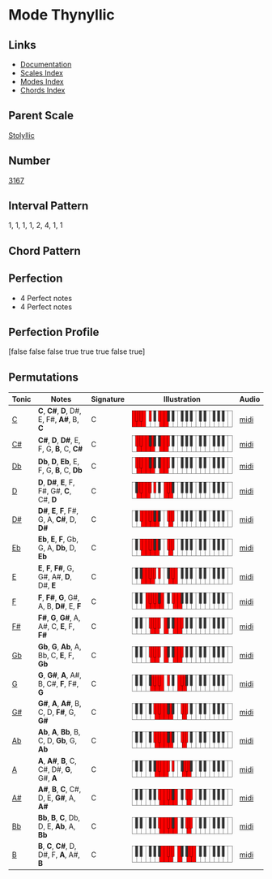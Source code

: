 # Mode Thynyllic

## Links

- [Documentation](index.md)
- [Scales Index](Scales.md)
- [Modes Index](Modes.md)
- [Chords Index](Chords.md)

## Parent Scale

[Stolyllic](ScaleStolyllic.md)

## Number

[3167](https://ianring.com/musictheory/scales/3167)

## Interval Pattern

1, 1, 1, 1, 2, 4, 1, 1

## Chord Pattern



## Perfection

- 4 Perfect notes
- 4 Perfect notes

## Perfection Profile

[false false false true true true false true]

## Permutations

| Tonic | Notes | Signature | Illustration | Audio |
|-------|-------|-----------|--------------|-------|
| [C](ModeCNaturalThynyllic.md) | **C**, **C#**, **D**, D#, E, F#, **A#**, B, **C** | C | ![CNaturalThynyllic](ModeCNaturalThynyllic.png) | [midi](https://github.com/edipermadi/music/blob/main/docs/ModeCNaturalThynyllic.mid?raw=true) |
| [C#](ModeCSharpThynyllic.md) | **C#**, **D**, **D#**, E, F, G, **B**, C, **C#** | C | ![CSharpThynyllic](ModeCSharpThynyllic.png) | [midi](https://github.com/edipermadi/music/blob/main/docs/ModeCSharpThynyllic.mid?raw=true) |
| [Db](ModeDFlatThynyllic.md) | **Db**, **D**, **Eb**, E, F, G, **B**, C, **Db** | C | ![DFlatThynyllic](ModeDFlatThynyllic.png) | [midi](https://github.com/edipermadi/music/blob/main/docs/ModeDFlatThynyllic.mid?raw=true) |
| [D](ModeDNaturalThynyllic.md) | **D**, **D#**, **E**, F, F#, G#, **C**, C#, **D** | C | ![DNaturalThynyllic](ModeDNaturalThynyllic.png) | [midi](https://github.com/edipermadi/music/blob/main/docs/ModeDNaturalThynyllic.mid?raw=true) |
| [D#](ModeDSharpThynyllic.md) | **D#**, **E**, **F**, F#, G, A, **C#**, D, **D#** | C | ![DSharpThynyllic](ModeDSharpThynyllic.png) | [midi](https://github.com/edipermadi/music/blob/main/docs/ModeDSharpThynyllic.mid?raw=true) |
| [Eb](ModeEFlatThynyllic.md) | **Eb**, **E**, **F**, Gb, G, A, **Db**, D, **Eb** | C | ![EFlatThynyllic](ModeEFlatThynyllic.png) | [midi](https://github.com/edipermadi/music/blob/main/docs/ModeEFlatThynyllic.mid?raw=true) |
| [E](ModeENaturalThynyllic.md) | **E**, **F**, **F#**, G, G#, A#, **D**, D#, **E** | C | ![ENaturalThynyllic](ModeENaturalThynyllic.png) | [midi](https://github.com/edipermadi/music/blob/main/docs/ModeENaturalThynyllic.mid?raw=true) |
| [F](ModeFNaturalThynyllic.md) | **F**, **F#**, **G**, G#, A, B, **D#**, E, **F** | C | ![FNaturalThynyllic](ModeFNaturalThynyllic.png) | [midi](https://github.com/edipermadi/music/blob/main/docs/ModeFNaturalThynyllic.mid?raw=true) |
| [F#](ModeFSharpThynyllic.md) | **F#**, **G**, **G#**, A, A#, C, **E**, F, **F#** | C | ![FSharpThynyllic](ModeFSharpThynyllic.png) | [midi](https://github.com/edipermadi/music/blob/main/docs/ModeFSharpThynyllic.mid?raw=true) |
| [Gb](ModeGFlatThynyllic.md) | **Gb**, **G**, **Ab**, A, Bb, C, **E**, F, **Gb** | C | ![GFlatThynyllic](ModeGFlatThynyllic.png) | [midi](https://github.com/edipermadi/music/blob/main/docs/ModeGFlatThynyllic.mid?raw=true) |
| [G](ModeGNaturalThynyllic.md) | **G**, **G#**, **A**, A#, B, C#, **F**, F#, **G** | C | ![GNaturalThynyllic](ModeGNaturalThynyllic.png) | [midi](https://github.com/edipermadi/music/blob/main/docs/ModeGNaturalThynyllic.mid?raw=true) |
| [G#](ModeGSharpThynyllic.md) | **G#**, **A**, **A#**, B, C, D, **F#**, G, **G#** | C | ![GSharpThynyllic](ModeGSharpThynyllic.png) | [midi](https://github.com/edipermadi/music/blob/main/docs/ModeGSharpThynyllic.mid?raw=true) |
| [Ab](ModeAFlatThynyllic.md) | **Ab**, **A**, **Bb**, B, C, D, **Gb**, G, **Ab** | C | ![AFlatThynyllic](ModeAFlatThynyllic.png) | [midi](https://github.com/edipermadi/music/blob/main/docs/ModeAFlatThynyllic.mid?raw=true) |
| [A](ModeANaturalThynyllic.md) | **A**, **A#**, **B**, C, C#, D#, **G**, G#, **A** | C | ![ANaturalThynyllic](ModeANaturalThynyllic.png) | [midi](https://github.com/edipermadi/music/blob/main/docs/ModeANaturalThynyllic.mid?raw=true) |
| [A#](ModeASharpThynyllic.md) | **A#**, **B**, **C**, C#, D, E, **G#**, A, **A#** | C | ![ASharpThynyllic](ModeASharpThynyllic.png) | [midi](https://github.com/edipermadi/music/blob/main/docs/ModeASharpThynyllic.mid?raw=true) |
| [Bb](ModeBFlatThynyllic.md) | **Bb**, **B**, **C**, Db, D, E, **Ab**, A, **Bb** | C | ![BFlatThynyllic](ModeBFlatThynyllic.png) | [midi](https://github.com/edipermadi/music/blob/main/docs/ModeBFlatThynyllic.mid?raw=true) |
| [B](ModeBNaturalThynyllic.md) | **B**, **C**, **C#**, D, D#, F, **A**, A#, **B** | C | ![BNaturalThynyllic](ModeBNaturalThynyllic.png) | [midi](https://github.com/edipermadi/music/blob/main/docs/ModeBNaturalThynyllic.mid?raw=true) |
